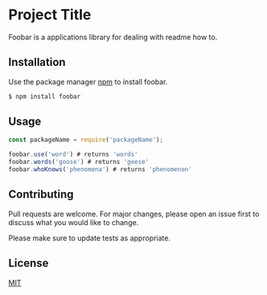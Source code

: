 # Project Title

Foobar is a applications library for dealing with readme how to.

## Installation

Use the package manager [npm](https://npmjs.com) to install foobar.

```bash
$ npm install foobar
```

## Usage

```js
const packageName = require('packageName');

foobar.use('word') # returns 'words'
foobar.words('goose') # returns 'geese'
foobar.whoKnows('phenomena') # returns 'phenomenon'
```

## Contributing
Pull requests are welcome. For major changes, please open an issue first to discuss what you would like to change.

Please make sure to update tests as appropriate.

## License
[MIT](./licenses)